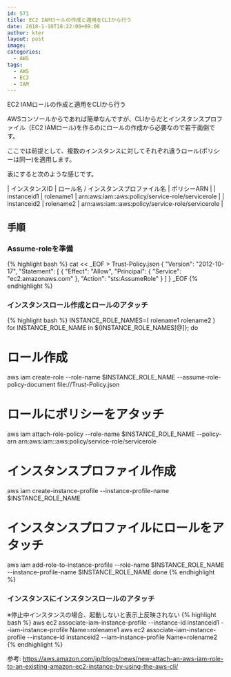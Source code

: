 ```yaml
---
id: 571
title: EC2 IAMロールの作成と適用をCLIから行う
date: 2018-1-10T18:22:00+09:00
author: kter
layout: post
image: 
categories:
  - AWS
tags:
  - AWS
  - EC2
  - IAM
---
```


EC2 IAMロールの作成と適用をCLIから行う

AWSコンソールからであれば簡単なんですが、CLIからだとインスタンスプロファイル（EC2 IAMロール)を作るのにロールの作成から必要なので若干面倒です。

ここでは前提として、複数のインスタンスに対してそれぞれ違うロール(ポリシーは同一)を適用します。

表にすると次のような感じです。

| インスタンスID | ロール名 / インスタンスプロファイル名 | ポリシーARN |
| instanceid1 | rolename1 | arn:aws:iam::aws:policy/service-role/servicerole |
| instanceid2 | rolename2 | arn:aws:iam::aws:policy/service-role/servicerole |

## 手順

### Assume-roleを準備

{% highlight bash %}
cat << _EOF > Trust-Policy.json
{
  "Version": "2012-10-17",
  "Statement": [
    {
      "Effect": "Allow",
      "Principal": {
        "Service": "ec2.amazonaws.com"
      },
      "Action": "sts:AssumeRole"
    }
  ]
}
_EOF
{% endhighlight  %}


### インスタンスロール作成とロールのアタッチ

{% highlight bash %}
INSTANCE_ROLE_NAMES=(
  rolename1
  rolename2
)
for INSTANCE_ROLE_NAME in ${INSTANCE_ROLE_NAMES[@]};
do
  # ロール作成
  aws iam create-role --role-name $INSTANCE_ROLE_NAME --assume-role-policy-document file://Trust-Policy.json
  # ロールにポリシーをアタッチ
  aws iam attach-role-policy --role-name $INSTANCE_ROLE_NAME --policy-arn arn:aws:iam::aws:policy/service-role/servicerole
  # インスタンスプロファイル作成
  aws iam create-instance-profile --instance-profile-name $INSTANCE_ROLE_NAME
  # インスタンスプロファイルにロールをアタッチ
  aws iam add-role-to-instance-profile --role-name $INSTANCE_ROLE_NAME --instance-profile-name $INSTANCE_ROLE_NAME
done
{% endhighlight  %}

### インスタンスにインスタンスロールのアタッチ

※停止中インスタンスの場合、起動しないと表示上反映されない
{% highlight bash %}
aws ec2 associate-iam-instance-profile --instance-id instanceid1 --iam-instance-profile Name=rolename1
aws ec2 associate-iam-instance-profile --instance-id instanceid2 --iam-instance-profile Name=rolename2
{% endhighlight  %}


参考:
https://aws.amazon.com/jp/blogs/news/new-attach-an-aws-iam-role-to-an-existing-amazon-ec2-instance-by-using-the-aws-cli/

